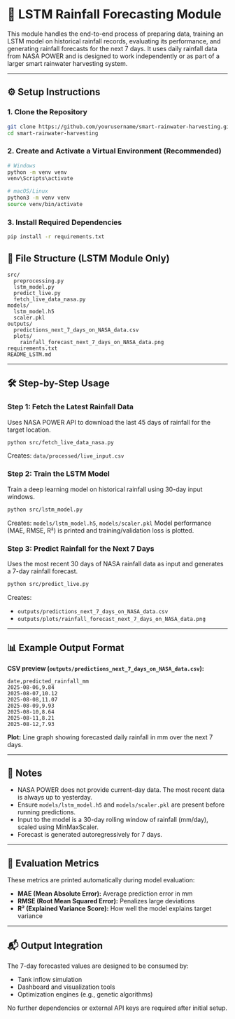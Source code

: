 # 📘 LSTM Rainfall Forecasting Module

This module handles the end-to-end process of preparing data, training an LSTM model on historical rainfall records, evaluating its performance, and generating rainfall forecasts for the next 7 days. It uses daily rainfall data from NASA POWER and is designed to work independently or as part of a larger smart rainwater harvesting system.

---

## ⚙️ Setup Instructions

### 1. Clone the Repository
```bash
git clone https://github.com/yourusername/smart-rainwater-harvesting.git
cd smart-rainwater-harvesting
```

### 2. Create and Activate a Virtual Environment (Recommended)
```bash
# Windows
python -m venv venv
venv\Scripts\activate

# macOS/Linux
python3 -m venv venv
source venv/bin/activate
```

### 3. Install Required Dependencies
```bash
pip install -r requirements.txt
```

## 📂 File Structure (LSTM Module Only)
```
src/
  preprocessing.py
  lstm_model.py
  predict_live.py
  fetch_live_data_nasa.py
models/
  lstm_model.h5
  scaler.pkl
outputs/
  predictions_next_7_days_on_NASA_data.csv
  plots/
    rainfall_forecast_next_7_days_on_NASA_data.png
requirements.txt
README_LSTM.md
```

---

## 🛠️ Step-by-Step Usage

### Step 1: Fetch the Latest Rainfall Data
Uses NASA POWER API to download the last 45 days of rainfall for the target location.
```bash
python src/fetch_live_data_nasa.py
```
Creates: `data/processed/live_input.csv`

### Step 2: Train the LSTM Model
Train a deep learning model on historical rainfall using 30-day input windows.
```bash
python src/lstm_model.py
```
Creates: `models/lstm_model.h5`, `models/scaler.pkl`
Model performance (MAE, RMSE, R²) is printed and training/validation loss is plotted.

### Step 3: Predict Rainfall for the Next 7 Days
Uses the most recent 30 days of NASA rainfall data as input and generates a 7-day rainfall forecast.
```bash
python src/predict_live.py
```
Creates:
- `outputs/predictions_next_7_days_on_NASA_data.csv`
- `outputs/plots/rainfall_forecast_next_7_days_on_NASA_data.png`

---

## 📊 Example Output Format

**CSV preview (`outputs/predictions_next_7_days_on_NASA_data.csv`):**
```
date,predicted_rainfall_mm
2025-08-06,9.84
2025-08-07,10.12
2025-08-08,11.07
2025-08-09,9.93
2025-08-10,8.64
2025-08-11,8.21
2025-08-12,7.93
```

**Plot:**
Line graph showing forecasted daily rainfall in mm over the next 7 days.

---

## 📌 Notes
- NASA POWER does not provide current-day data. The most recent data is always up to yesterday.
- Ensure `models/lstm_model.h5` and `models/scaler.pkl` are present before running predictions.
- Input to the model is a 30-day rolling window of rainfall (mm/day), scaled using MinMaxScaler.
- Forecast is generated autoregressively for 7 days.

---

## 🧪 Evaluation Metrics
These metrics are printed automatically during model evaluation:
- **MAE (Mean Absolute Error):** Average prediction error in mm
- **RMSE (Root Mean Squared Error):** Penalizes large deviations
- **R² (Explained Variance Score):** How well the model explains target variance

---

## 📬 Output Integration
The 7-day forecasted values are designed to be consumed by:
- Tank inflow simulation
- Dashboard and visualization tools
- Optimization engines (e.g., genetic algorithms)

No further dependencies or external API keys are required after initial setup.

